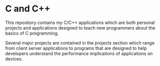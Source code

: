 # C and C++

This repository contains my C/C++ applications which are both personal projects and applications designed to teach new programmers about the basics of C programming.

Several major projects are contained in the projects section which range from client server applications to programs that are designed to help developers understand the performance implications of applications on devices.
